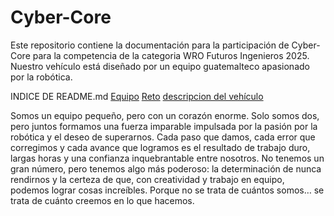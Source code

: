 # Cyber-Core

Este repositorio contiene la documentación para la participación de Cyber-Core para la competencia de la categoria WRO Futuros Ingenieros 
2025. Nuestro vehículo está diseñado por un equipo guatemalteco apasionado por la robótica.


INDICE DE README.md
[Equipo](equipo.jpg)
[Reto](reto.jpg)
[descripcion del vehículo](descripciondelvechículo.ipg)











Somos un equipo pequeño, pero con un corazón enorme. Solo somos dos, pero juntos formamos una fuerza imparable impulsada por la pasión 
por la robótica y el deseo de superarnos. Cada paso que damos, cada error que corregimos y cada avance que logramos es el resultado de 
trabajo duro, largas horas y una confianza inquebrantable entre nosotros. No tenemos un gran número, pero tenemos algo más poderoso: la 
determinación de nunca rendirnos y la certeza de que, con creatividad y trabajo en equipo, podemos lograr cosas increíbles. Porque no se 
trata de cuántos somos… se trata de cuánto creemos en lo que hacemos.




